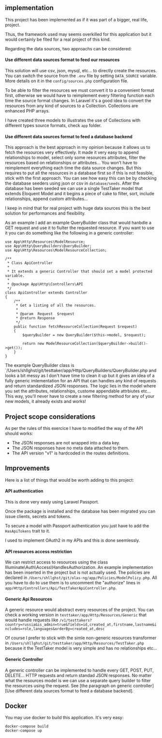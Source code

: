 ## implementation

This project has been implemented as if it was part of a bigger, real life, project.

Thus, the framework used may seems overkilled for this application but it would certainly be fited for a real project of this kind.

Regarding the data sources, two approachs can be considered:

#### Use different data sources format to feed our resources

This solution will use csv, json, mysql, etc... to directly create the resources.
You can switch the source from the `.env` file by setting `DATA_SOURCE` variable. More details on it in the `config/sources.php` configuration file.

To be able to filter the resources we must convert it to a convenient format first, otherwise we would have to reimplement every filtering function each time the source format changes.
In Laravel it's a good idea to convert the resources from any kind of sources to a Collection. Collections are enhanced PHP arrays.

I have created three models to illustrates the use of Collections with different types source formats, check `app` folder.

#### Use different data sources format to feed a database backend

This approach is the best approach in my opinion because it allows us to fetch the resources very effectively. It made it very easy to append relationships to model, select only some resources attributes, filter the resources based on relationships or attributes... You won't have to reimplement everything each time the data source changes.
But this requires to put all the resources in a database first so if this is not feasible, stick with the first approach. You can see how easy this can be by checking the database seeders using json or csv in `database/seeds`. After the database has been seeded we can use a single TestTaker model that extends Eloquent Model and it begins a piece of cake to filter, sort, include relationships, append custom attributes...

I keep in mind that for real project with huge data sources this is the best solution for performances and flexibility.

As an example I add an example QueryBuilder class that would hanbdle a GET request and use it to fiulter the requested resource. If you want to use it you can do something like the following in a generic controller:

```
use App\Http\Resources\ModelResource;
use App\Http\QueryBuilders\QueryBuilder;
use App\Http\Resources\ModelResourceCollection;

/**
 * Class ApiController
 *
 * It extends a generic Controller that should set a model protected variable.
 *
 * @package App\Http\Controllers\API
 */
class ApiController extends Controller
{
    /**
     * Get a listing of all the resources.
     *
     * @param  Request  $request
     * @return Response
     */
    public function fetchResourceCollection(Request $request)
    {
        $queryBuilder = new QueryBuilder($this->model, $request);

        return new ModelResourceCollection($queryBuilder->build()->get());
    }
}
```

The example QueryBuilder class is `/Users/shllghst/git/testtaker/app/Http/QueryBuilders/QueryBuilder.php and looks a bit messy as I don't have time to clean it up but it gives an idea of a fully generic imlementation for an API that can handles any kind of requests and return standardized JSON responses. The logic lies in the model where you set the attributes, relationships, custome appendable attrbiutes etc... This way, you'll never have to create a new filtering method for any of your new models, it already exists and works!

## Project scope considerations

As per the rules of this exercice I have to modified the way of the API should works:

* The JSON responses are not wrapped into a data key.
* The JSON responses have no meta data attached to them.
* The API version "v1" is hardcoded in the routes definitions.

## Improvements

Here is a list of things that would be worth adding to this project:

#### API authentication

This is done very easly using Laravel Passport.

Once the package is installed and the database has been migrated you can issue clients, secrets and tokens.

To secure a model with Passport authentication you just have to add the `HasApiTokens` trait to it.

I used to implement OAuth2 in my APIs and this is done seemlessly.

#### API resources access restriction

We can restrict access to resources using the class Illuminate\Auth\Access\HandlesAuthorization.
An example implementation has been inserted in the project but is not actually used. The policies are declared in `/Users/shllghst/git/olas-ng/app/Policies/ModelPolicy.php`. All you have to do to use them is to uncomment the "authorize" lines in `app/Http/Controllers/Api/TestTakerApiController.php`.

#### Generic Api Resources

A generic resource would abstract every resources of the project. You can check a working version in `testtaker/app/Http/Resources/Generic` that would handle requests like `/v1/testtakers?country=russia&is_admin=true&fields=id,created_at,firstname,lastname&includes=role,languages&orderBy=created_at,desc`

Of course I prefer to stick with the simle non-generic resources transformer in `/Users/shllghst/git/testtaker/app/Http/Resources/TestTaker.php` because it the TestTaker model is very simple and has no relationships etc...

#### Generic Controller

A generic controller can be implemented to handle every GET, POST, PUT, DELETE... HTTP requests and return standad JSON responses. No matter what the resources model is we can use a separate query builder to filter the resources using the request. See [the paragraph on generic controller][Use different data sources format to feed a database backend].

## Docker

You may use docker to build this application. It's very easy:

```
docker-compose build
docker-compose up
```
